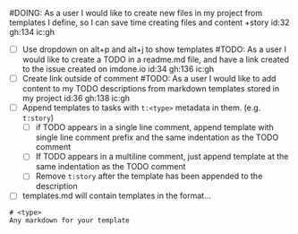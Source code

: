#DOING: As a user I would like to create new files in my project from templates I define, so I can save time creating files and content +story id:32 gh:134 ic:gh
  - [ ] Use dropdown on alt+p and alt+j to show templates
#TODO: As a user I would like to create a TODO in a readme.md file, and have a link created to the issue created on imdone.io id:34 gh:136 ic:gh
  - [ ] Create link outside of comment
#TODO: As a user I would like to add content to my TODO descriptions from markdown templates stored in my project id:36 gh:138 ic:gh
- [ ] Append templates to tasks with `t:<type>` metadata in them. (e.g. `t:story`)
   - [ ] if TODO appears in a single line comment, append template with single line comment prefix and the same indentation as the TODO comment
   - [ ] If TODO appears in a multiline comment, just append template at the same indentation as the TODO comment
   - [ ] Remove `t:story` after the template has been appended to the description
- [ ] templates.md will contain templates in the format...
 ```
 # <type>
 Any markdown for your template
 ```
